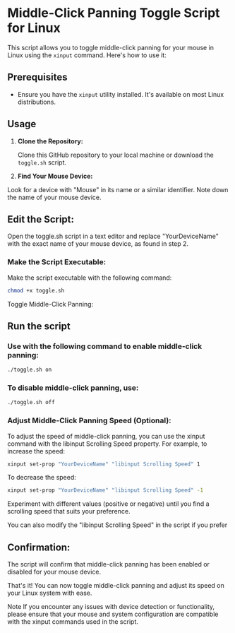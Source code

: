 # Middle-Click Panning Toggle Script for Linux

This script allows you to toggle middle-click panning for your mouse in Linux using the `xinput` command. Here's how to use it:

## Prerequisites

- Ensure you have the `xinput` utility installed. It's available on most Linux distributions.

## Usage

1. **Clone the Repository:**

   Clone this GitHub repository to your local machine or download the `toggle.sh` script.

2. **Find Your Mouse Device:**

Look for a device with "Mouse" in its name or a similar identifier. Note down the name of your mouse device.

## Edit the Script:

Open the toggle.sh script in a text editor and replace "YourDeviceName" with the exact name of your mouse device, as found in step 2.

### Make the Script Executable:

Make the script executable with the following command:

```bash
chmod +x toggle.sh
```
Toggle Middle-Click Panning:

## Run the script

### Use with the following command to enable middle-click panning:

```bash
./toggle.sh on
```
### To disable middle-click panning, use:

```bash
./toggle.sh off
```
### Adjust Middle-Click Panning Speed (Optional):

To adjust the speed of middle-click panning, you can use the xinput command with the libinput Scrolling Speed property. For example, to increase the speed:

```bash
xinput set-prop "YourDeviceName" "libinput Scrolling Speed" 1
```

To decrease the speed:

```bash
xinput set-prop "YourDeviceName" "libinput Scrolling Speed" -1
```

Experiment with different values (positive or negative) until you find a scrolling speed that suits your preference.

You can also modify the "libinput Scrolling Speed" in the script if you prefer

## Confirmation:

The script will confirm that middle-click panning has been enabled or disabled for your mouse device.

That's it! You can now toggle middle-click panning and adjust its speed on your Linux system with ease.

Note
If you encounter any issues with device detection or functionality, please ensure that your mouse and system configuration are compatible with the xinput commands used in the script.
